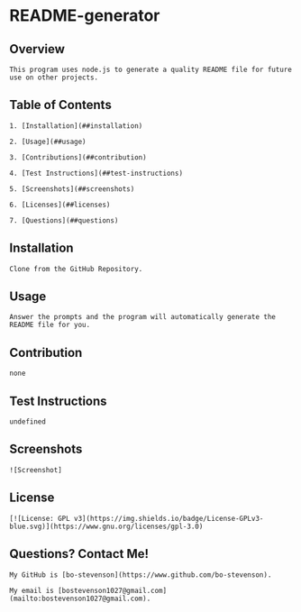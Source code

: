 # README-generator

## Overview
    This program uses node.js to generate a quality README file for future use on other projects.

## Table of Contents

    1. [Installation](##installation)

    2. [Usage](##usage)

    3. [Contributions](##contribution)

    4. [Test Instructions](##test-instructions)

    5. [Screenshots](##screenshots)

    6. [Licenses](##licenses)

    7. [Questions](##questions)


## Installation

    Clone from the GitHub Repository.

## Usage

    Answer the prompts and the program will automatically generate the README file for you.

## Contribution

    none

## Test Instructions

    undefined

## Screenshots

    ![Screenshot]
## License

    [![License: GPL v3](https://img.shields.io/badge/License-GPLv3-blue.svg)](https://www.gnu.org/licenses/gpl-3.0)
    
## Questions? Contact Me!

    My GitHub is [bo-stevenson](https://www.github.com/bo-stevenson).

    My email is [bostevenson1027@gmail.com](mailto:bostevenson1027@gmail.com).
  

  